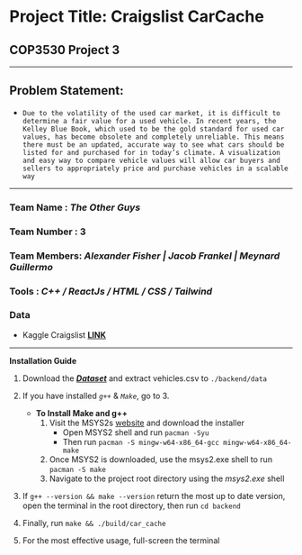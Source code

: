 # Project Title: Craigslist CarCache
## COP3530 Project 3
---
## Problem Statement:
- `Due to the volatility of the used car market, it is difficult to determine a fair value for a used vehicle. In recent years, the Kelley Blue Book, which used to be the gold standard for used car values, has become obsolete and completely unreliable. This means there must be an updated, accurate way to see what cars should be listed for and purchased for in today’s climate. A visualization and easy way to compare vehicle values will allow car buyers and sellers to appropriately price and purchase vehicles in a scalable way`


---
### Team Name : *The Other Guys*
### Team Number : **3**
### Team Members: *Alexander Fisher | Jacob Frankel | Meynard Guillermo*
### Tools : *C++ / ReactJs / HTML / CSS / Tailwind*

### Data 

+ Kaggle Craigslist **[LINK](https://www.kaggle.com/datasets/austinreese/craigslist-carstrucks-data)**
---

**Installation Guide**

1. Download the ***[Dataset](https://www.kaggle.com/datasets/austinreese/craigslist-carstrucks-data)*** and extract vehicles.csv to `./backend/data`

2. If you have installed *`g++`* & *`Make`*, go to 3.
    - **To Install Make and g++**
        1. Visit the MSYS2s [website](https://www.msys2.org/) and download the installer
            - Open MSYS2 shell and run `pacman -Syu`
            - Then run `pacman -S mingw-w64-x86_64-gcc mingw-w64-x86_64-make`
        2. Once MSYS2 is downloaded, use the msys2.exe shell to run `pacman -S make`
        3. Navigate to the project root directory using the *msys2.exe* shell

3. If `g++ --version && make --version` return the most up to date version, open the terminal in the root directory, then run `cd backend`

4. Finally, run `make && ./build/car_cache`

5. For the most effective usage, full-screen the terminal